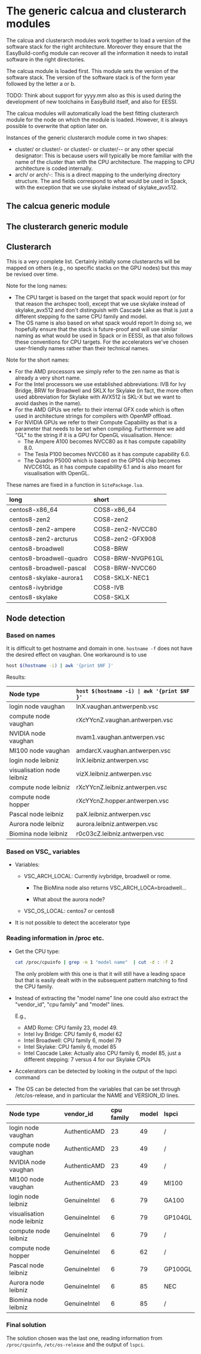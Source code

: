 # The generic calcua and clusterarch modules

The calcua and clusterarch modules work together to load a version of the
software stack for the right architecture. Moreover they ensure that the
EasyBuild-config module can recover all the information it needs to install
software in the right directories.

The calcua module is loaded first. This module sets the version of the software
stack. The version of the software stack is of the form year followed by the letter
a or b.

TODO: Think about support for yyyy.mm also as this is used during the development
of new toolchains in EasyBuild itself, and also for EESSI.

The calcua modules will automatically load the best fitting clusterarch module
for the node on which the module is loaded. However, it is always possible to
overwrite that option later on.

Instances of the generic clusterarch module come in two shapes:
  * cluster/<name> or cluster/<name>-<OS> or cluster/<name>-<target> or
    cluster/<name>-<OS>-<target> or any other special designator: This is because
    users will typically be more familiar with the name of the cluster than with
    the CPU architecture. The mapping to CPU architecture is coded internally.
  * arch/<target> or arch/<OS>-<target>: This is a direct mapping
    to the underlying directory structure.
The <target> and <OS> fields correspond to what would be used in Spack,
with the exception that we use skylake instead of skylake_avx512.


## The calcua generic module






## The clusterarch generic module



## Clusterarch

This is a very complete list. Certainly initially some clusterarchs will be mapped
on others (e.g., no specific stacks on the GPU nodes) but this may be revised
over time.

Note for the long names:
  * The CPU target is based on the target that spack would report (or for that
    reason the archspec tool), except that we use skylake instead of
    skylake_avx512 and don't distinguish with Cascade Lake as that is just
    a different stepping fo the same CPU family and model.
  * The OS name is also based on what spack would report
In doing so, we hopefully ensure that the stack is future-proof and will
use similar naming as what would be used in Spack or in EESSI, as that also
follows these conventions for CPU targets. For the accelerators we've chosen
user-friendly names rather than their technical names.

Note for the short names:
  * For the AMD processors we simply refer to the zen name as that is
    already a very short name.
  * For the Intel processors we use established abbreviations: IVB for
    Ivy Bridge, BRW for Broadwell and SKLX for Skylake (in fact, the more
    often used abbreviation for Skylake with AVX512 is SKL-X but we want
    to avoid dashes in the name).
  * For the AMD GPUs we refer to their internal GFX code which is often
    used in architecture strings for compilers with OpenMP offload.
  * For NVIDIA GPUs we refer to their Compute Capability as that is
    a parameter that needs to be set when compiling. Furthermore we add "GL"
    to the string if it is a GPU for OpenGL visualisation. Hence:
      * The Ampere A100 becomes NVCC80 as it has compute capability 8.0.
      * The Tesla P100 becomes NVCC60 as it has compute capability 6.0.
      * The Quadro P5000 which is based on the GP104 chip becomes
        NVCC61GL as it has compute capability 6.1 and is also meant for
        visualisation with OpenGL.

These names are fixed in a function in `SitePackage.lua`.

| long                     | short             |
|:-------------------------|:------------------|
| centos8-x86_64           | COS8-x86_64       |
| centos8-zen2             | COS8-zen2         |
| centos8-zen2-ampere      | COS8-zen2-NVCC80  |
| centos8-zen2-arcturus    | COS8-zen2-GFX908  |
| centos8-broadwell        | COS8-BRW          |
| centos8-broadwell-quadro | COS8-BRW-NVGP61GL |
| centos8-broadwell-pascal | COS8-BRW-NVCC60   |
| centos8-skylake-aurora1  | COS8-SKLX-NEC1    |
| centos8-ivybridge        | COS8-IVB          |
| centos8-skylake          | COS8-SKLX         |



## Node detection

### Based on names

It is difficult to get hostname and domain in one. `hostname -f` does not have the
desired effect on vaughan. One workaround is to use

```bash
host $(hostname -i) | awk '{print $NF }'
```

Results:

| Node type                  | `host $(hostname -i) \| awk '{print $NF }'` |
|:---------------------------|:--------------------------------------------|
| login node vaughan         | lnX.vaughan.antwerpenb.vsc                  |
| compute node vaughan       | rXcYYcnZ.vaughan.antwerpen.vsc              |
| NVIDIA node vaughan        | nvam1.vaughan.antwerpen.vsc                 |
| MI100 node vaughan         | amdarcX.vaughan.antwerpen.vsc               |
| login node leibniz         | lnX.leibniz.antwerpen.vsc                   |
| visualisation node leibniz | vizX.leibniz.antwerpen.vsc                  |
| compute node leibniz       | rXcYYcnZ.leibniz.antwerpen.vsc              |
| compute node hopper        | rXcYYcnZ.hopper.antwerpen.vsc               |
| Pascal node leibniz        | paX.leibniz.antwerpen.vsc                   |
| Aurora node leibniz        | aurora.leibniz.antwerpen.vsc                |
| Biomina node leibniz       | r0c03cZ.leibniz.antwerpen.vsc               |


### Based on VSC_ variables

  * Variables:

      * VSC_ARCH_LOCAL: Currently ivybridge, broadwell or rome.

          * The BioMina node also returns VSC_ARCH_LOCA=broadwell...

          * What about the aurora node?

      * VSC_OS_LOCAL: centos7 or centos8

  * It is not possible to detect the accelerator type


### Reading information in /proc etc.


  * Get the CPU type:

    ```bash
    cat /proc/cpuinfo | grep -m 1 "model name"  | cut -d : -f 2
    ```

    The only problem with this one is that it will still have a leading space but that
    is easily dealt with in the subsequent pattern matching to find the CPU family.

  * Instead of extracting the "model name" line one could also extract the "vendor_id",
    "cpu family" and "model" lines.

    E.g.,

      * AMD Rome: CPU family 23, model 49.
      * Intel Ivy Bridge: CPU family 6, model 62
      * Intel Broadwell: CPU family 6, model 79
      * Intel Skylake: CPU family 6, model 85
      * Intel Cascade Lake: Actually also CPU family 6, model 85, just a different
        stepping: 7 versus 4 for our Skylake CPUs

  * Accelerators can be detected by looking in the output of the lspci command

  * The OS can be detected from the variables that can be set through /etc/os-release,
    and in particular the NAME and VERSION_ID lines.


| Node type                  | vendor_id    | cpu family | model | lspci   |
|:---------------------------|:-------------|:-----------|:------|:--------|
| login node vaughan         | AuthenticAMD | 23         | 49    | /       |
| compute node vaughan       | AuthenticAMD | 23         | 49    | /       |
| NVIDIA node vaughan        | AuthenticAMD | 23         | 49    | /       |
| MI100 node vaughan         | AuthenticAMD | 23         | 49    | MI100   |
| login node leibniz         | GenuineIntel | 6          | 79    | GA100   |
| visualisation node leibniz | GenuineIntel | 6          | 79    | GP104GL |
| compute node leibniz       | GenuineIntel | 6          | 79    | /       |
| compute node hopper        | GenuineIntel | 6          | 62    | /       |
| Pascal node leibniz        | GenuineIntel | 6          | 79    | GP100GL |
| Aurora node leibniz        | GenuineIntel | 6          | 85    | NEC     |
| Biomina node leibniz       | GenuineIntel | 6          | 85    | /       |


### Final solution

The solution chosen was the last one, reading information from `/proc/cpuinfo`, `/etc/os-release`
and the output of `lspci`.


